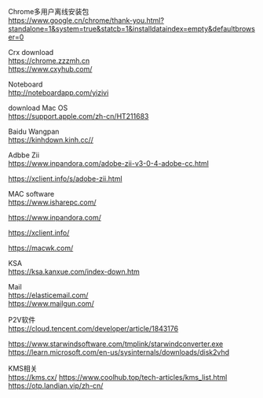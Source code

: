 Chrome多用户离线安装包    
https://www.google.cn/chrome/thank-you.html?standalone=1&system=true&statcb=1&installdataindex=empty&defaultbrowser=0


Crx download  
https://chrome.zzzmh.cn  
https://www.cxyhub.com/

Noteboard  
http://noteboardapp.com/yizivi


download Mac OS  
https://support.apple.com/zh-cn/HT211683

Baidu Wangpan  
https://kinhdown.kinh.cc//


Adbbe Zii   
https://www.inpandora.com/adobe-zii-v3-0-4-adobe-cc.html

https://xclient.info/s/adobe-zii.html


MAC software  
https://www.isharepc.com/

https://www.inpandora.com/

https://xclient.info/

https://macwk.com/

KSA      
https://ksa.kanxue.com/index-down.htm

Mail     
https://elasticemail.com/     
https://www.mailgun.com/

P2V软件  
https://cloud.tencent.com/developer/article/1843176 

https://www.starwindsoftware.com/tmplink/starwindconverter.exe  
https://learn.microsoft.com/en-us/sysinternals/downloads/disk2vhd 


KMS相关    
https://kms.cx/
https://www.coolhub.top/tech-articles/kms_list.html
https://otp.landian.vip/zh-cn/
